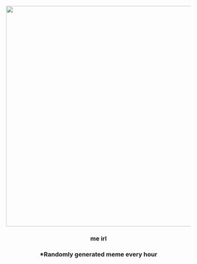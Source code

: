 <p align="center">
        <img src="https://i.redd.it/7g223nc5xg691.jpg" width="600" height="600">
        </p>
        <h3 align="center">me irl</h3>
        <h3 align="center">*Randomly generated meme every hour</h3>
    